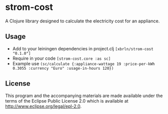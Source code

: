 # strom-cost

A Clojure library designed to calculate the electricity cost for an appliance.

## Usage

- Add to your leiningen dependencies in project.clj
`[xbrln/strom-cost "0.1.0"]`
- Require in your code `[strom-cost.core :as sc]`
- Example use `(sc/calculate {:appliance-wattage 19
                              :price-per-kWh 0.3055
                              :currency "Euro"
                              :usage-in-hours 120})`

## License

This program and the accompanying materials are made available under the
terms of the Eclipse Public License 2.0 which is available at
http://www.eclipse.org/legal/epl-2.0.
